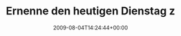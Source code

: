 ---
retweeted: false
source: <a href="http://twitter.com" rel="nofollow">Twitter Web Client</a>
entities:
  hashtags: []
  symbols: []
  user_mentions: []
  urls: []
display_text_range:
- '0'
- '135'
favorite_count: '0'
id_str: '3124894835'
truncated: false
retweet_count: '0'
id: '3124894835'
created_at: Tue Aug 04 14:24:44 +0000 2009
favorited: false
full_text: Ernenne den heutigen Dienstag zum Tag des konzentrierten Arbeitens. Werde
  ihn mit 100 Salutschüssen und einer Horde Erdmännchen feiern.
lang: de
tags:
- pesos:twitter
date: '2009-08-04T14:24:44+00:00'
src: https://twitter.com/bascht/status/3124894835
original_url: https://twitter.com/bascht/status/3124894835
type: twitter_tweet
text: Ernenne den heutigen Dienstag zum Tag des konzentrierten Arbeitens. Werde ihn
  mit 100 Salutschüssen und einer Horde Erdmännchen feiern.
title: Ernenne den heutigen Dienstag z

---